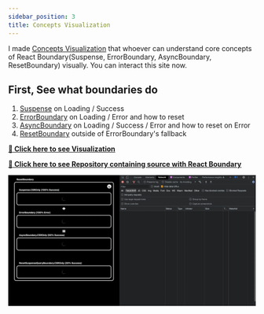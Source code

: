 ```yaml
---
sidebar_position: 3
title: Concepts Visualization
---
```




I made [Concepts Visualization](https://example.react-boundary.suspensive.org/) that whoever can understand core concepts of React Boundary(Suspense, ErrorBoundary, AsyncBoundary, ResetBoundary) visually. You can interact this site now.

## First, See what boundaries do

1. [Suspense](https://react-boundary.suspensive.org/docs/reference/Suspense) on Loading / Success
2. [ErrorBoundary](https://react-boundary.suspensive.org/docs/reference/ErrorBoundary) on Loading / Error and how to reset
3. [AsyncBoundary](https://react-boundary.suspensive.org/docs/reference/AsyncBoundary) on Loading / Success / Error and how to reset on Error
4. [ResetBoundary](https://react-boundary.suspensive.org/docs/reference/ResetBoundary) outside of ErrorBoundary's fallback

[**🔗 Click here to see Visualization**](https://example.react-boundary.suspensive.org/)

[**🔗 Click here to see Repository containing source with React Boundary**](https://github.com/suspensive/react-boundary-example/blob/main/pages/index.tsx)

![Visualization Core Concepts](./../../static/gif/visualization-core-concepts.gif)
